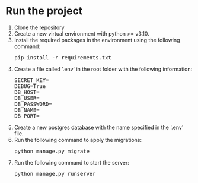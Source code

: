 # Run the project

<ol>
    <li>Clone the repository</li>
    <li>Create a new virtual environment with python >= v3.10.</li>
    <li>Install the required packages in the environment using the following command:
        <pre>pip install -r requirements.txt</pre>
    </li>
    <li>Create a file called '.env' in the root folder with the following information:
        <pre>
SECRET_KEY=
DEBUG=True
DB_HOST=
DB_USER=
DB_PASSWORD=
DB_NAME=
DB_PORT=
</pre>
    </li>
    <li>Create a new postgres database with the name specified in the '.env' file.</li>
    <li>Run the following command to apply the migrations:
        <pre>python manage.py migrate</pre>
    <li>Run the following command to start the server:
        <pre>python manage.py runserver</pre>
    </li>
</ol>